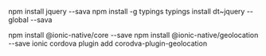 npm install jquery --sava
npm install -g typings
typings install dt~jquery --global --sava

npm install @ionic-native/core --save
npm install @ionic-native/geolocation --save
ionic cordova plugin add corodva-plugin-geolocation
